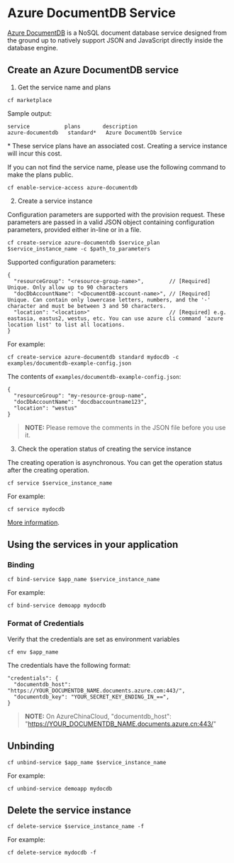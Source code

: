 # Azure DocumentDB Service

[Azure DocumentDB](https://azure.microsoft.com/en-us/services/documentdb/) is a NoSQL document database service designed from the ground up to natively support JSON and JavaScript directly inside the database engine.

## Create an Azure DocumentDB service

1. Get the service name and plans

  ```
  cf marketplace
  ```

  Sample output:

  ```
  service           plans       description
  azure-documentdb   standard*   Azure DocumentDb Service
  ```
  \* These service plans have an associated cost. Creating a service instance will incur this cost.

  If you can not find the service name, please use the following command to make the plans public.

  ```
  cf enable-service-access azure-documentdb
  ```

2. Create a service instance

  Configuration parameters are supported with the provision request. These parameters are passed in a valid JSON object containing configuration parameters, provided either in-line or in a file.

  ```
  cf create-service azure-documentdb $service_plan $service_instance_name -c $path_to_parameters
  ```

  Supported configuration parameters:

  ```
  {
    "resourceGroup": "<resource-group-name>",        // [Required] Unique. Only allow up to 90 characters
    "docDbAccountName": "<DocumentDB-account-name>", // [Required] Unique. Can contain only lowercase letters, numbers, and the '-' character and must be between 3 and 50 characters.
    "location": "<location>"                         // [Required] e.g. eastasia, eastus2, westus, etc. You can use azure cli command 'azure location list' to list all locations.
  }
  ```

  For example:

  ```
  cf create-service azure-documentdb standard mydocdb -c examples/documentdb-example-config.json
  ```

  The contents of `examples/documentdb-example-config.json`:

  ```
  {
    "resourceGroup": "my-resource-group-name",
    "docDbAccountName": "docdbaccountname123",
    "location": "westus"
  }
  ```

  >**NOTE:** Please remove the comments in the JSON file before you use it.

3. Check the operation status of creating the service instance

  The creating operation is asynchronous. You can get the operation status after the creating operation.

  ```
  cf service $service_instance_name
  ```

  For example:

  ```
  cf service mydocdb
  ```

[More information](http://docs.cloudfoundry.org/devguide/services/managing-services.html#create).

## Using the services in your application

### Binding

  ```
  cf bind-service $app_name $service_instance_name
  ```

  For example:

  ```
  cf bind-service demoapp mydocdb
  ```

### Format of Credentials

  Verify that the credentials are set as environment variables

  ```
  cf env $app_name
  ```

  The credentials have the following format:
  
  ```
  "credentials": {
    "documentdb_host": "https://YOUR_DOCUMENTDB_NAME.documents.azure.com:443/",
    "documentdb_key": "YOUR_SECRET_KEY_ENDING_IN_==",
  }
  ```

  >**NOTE:** On AzureChinaCloud, "documentdb_host": "https://YOUR_DOCUMENTDB_NAME.documents.azure.cn:443/"
  
## Unbinding

  ```
  cf unbind-service $app_name $service_instance_name
  ```

  For example:

  ```
  cf unbind-service demoapp mydocdb
  ```

## Delete the service instance

  ```
  cf delete-service $service_instance_name -f
  ```

  For example:

  ```
  cf delete-service mydocdb -f
  ```
